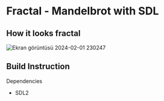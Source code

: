 # Fractal - Mandelbrot with SDL

## How it looks fractal
                                                                                                                                    
![Ekran görüntüsü 2024-02-01 230247](https://github.com/ozgurozkan01/Fractal/assets/90643276/4dc1a057-a531-4ea6-9e6f-6b77b2c56938)

## Build Instruction
Dependencies
* SDL2
